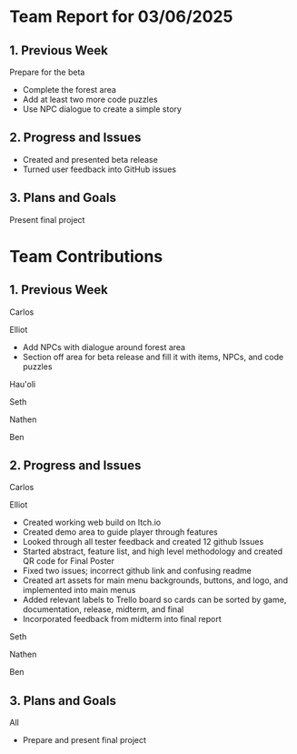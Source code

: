 # Team Report for 03/06/2025


## 1. Previous Week
Prepare for the beta
* Complete the forest area
* Add at least two more code puzzles
* Use NPC dialogue to create a simple story

## 2. Progress and Issues
* Created and presented beta release
* Turned user feedback into GitHub issues

## 3. Plans and Goals

Present final project

# Team Contributions

## 1. Previous Week

Carlos

Elliot
* Add NPCs with dialogue around forest area
* Section off area for beta release and fill it with items, NPCs, and code puzzles

Hau'oli

Seth

Nathen

Ben
## 2. Progress and Issues

Carlos

Elliot
* Created working web build on Itch.io
* Created demo area to guide player through features
* Looked through all tester feedback and created 12 github Issues
* Started abstract, feature list, and high level methodology and created QR code for Final Poster
* Fixed two issues; incorrect github link and confusing readme
* Created art assets for main menu backgrounds, buttons, and logo, and implemented into main menus
* Added relevant labels to Trello board so cards can be sorted by game, documentation, release, midterm, and final
* Incorporated feedback from midterm into final report
  
Seth

Nathen

Ben

## 3. Plans and Goals

All

* Prepare and present final project

